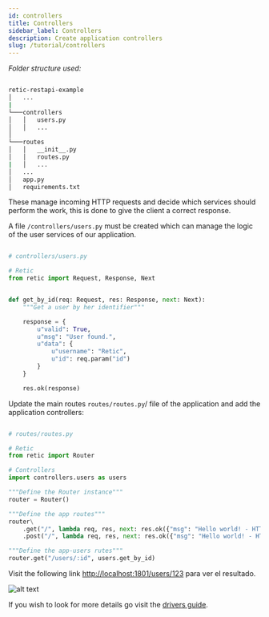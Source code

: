 ```yaml
---
id: controllers
title: Controllers
sidebar_label: Controllers
description: Create application controllers
slug: /tutorial/controllers
---
```


_Folder structure used:_

```bash

retic-restapi-example
│   ...
|
└───controllers
│   │   users.py
│   │   ...
│
└───routes
│   │   __init__.py
│   │   routes.py
|   │   ...
│   ...
│   app.py
│   requirements.txt

```
These manage incoming HTTP requests and decide which services should perform the work, this is done to give the client a correct response.

A file `/controllers/users.py` must be created which can manage the logic of the user services of our application.

```python

# controllers/users.py

# Retic
from retic import Request, Response, Next


def get_by_id(req: Request, res: Response, next: Next):
    """Get a user by her identifier"""

    response = {
        u"valid": True,
        u"msg": "User found.",
        u"data": {
            u"username": "Retic",
            u"id": req.param("id")
        }
    }

    res.ok(response)

```

Update the main routes `routes/routes.py`/ file of the application and add the application controllers:
```python

# routes/routes.py

# Retic
from retic import Router

# Controllers
import controllers.users as users

"""Define the Router instance"""
router = Router()

"""Define the app routes"""
router\
    .get("/", lambda req, res, next: res.ok({"msg": "Hello world! - HTTP GET"})) \
    .post("/", lambda req, res, next: res.ok({"msg": "Hello world! - HTTP POST"}))

"""Define the app-users rutes"""
router.get("/users/:id", users.get_by_id)

```
Visit the following link [http://localhost:1801/users/123](http://localhost:1801/users/123) para ver el resultado.

![alt text](../../../static/img/api_rest_app_3.png "API REST")

If you wish to look for more details go visit the [drivers guide](../concepts/controllers).
